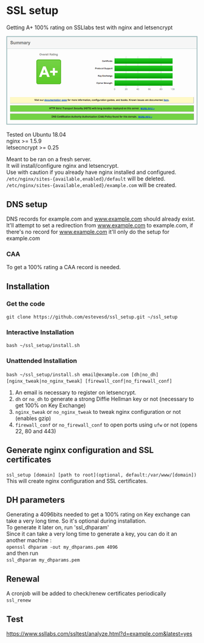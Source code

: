 # SSL setup
Getting A+ 100% rating on SSLlabs test with nginx and letsencrypt

![SSL labs - A+ - 100%](https://raw.githubusercontent.com/estevesd/ssl_setup/master/ssllabs.png)

Tested on Ubuntu 18.04  
nginx >= 1.5.9  
letsecncrypt >= 0.25  

Meant to be ran on a fresh server.  
It will install/configure nginx and letsencrypt.  
Use with caution if you already have nginx installed and configured.  
`/etc/nginx/sites-{available,enabled}/default` will be deleted.  
`/etc/nginx/sites-{available,enabled}/example.com` will be created.  

## DNS setup
DNS records for example.com and www.example.com should already exist.  
It'll attempt to set a redirection from www.example.com to example.com, if there's no record for www.example.com it'll only do the setup for example.com

### CAA
To get a 100% rating a CAA record is needed.

## Installation
### Get the code
```shell
git clone https://github.com/estevesd/ssl_setup.git ~/ssl_setup
```

### Interactive Installation
```
bash ~/ssl_setup/install.sh
```
### Unattended Installation
`bash ~/ssl_setup/install.sh email@example.com [dh|no_dh] [nginx_tweak|no_nginx_tweak] [firewall_conf|no_firewall_conf]`

1. An email is necessary to register on letsencrypt.
2. `dh` or `no_dh` to generate a strong Diffie Hellman key or not (necessary to get 100% on Key Exchange)
3. `nginx_tweak` or `no_nginx_tweak` to tweak nginx configuration or not (enables gzip)
4. `firewall_conf` or `no_firewall_conf` to open ports using `ufw` or not (opens 22, 80 and 443)

## Generate nginx configuration and SSL certificates
`ssl_setup [domain] [path to root](optional, default:/var/www/[domain])`
This will create nginx configuration and SSL certificates.

## DH parameters
Generating a 4096bits needed to get a 100% rating on Key exchange can take a very long time. So it's optional during installation.  
To generate it later on, run 'ssl_dhparam'  
Since it can take a very long time to generate a key, you can do it an another machine :  
`openssl dhparam -out my_dhparams.pem 4096`  
and then run  
`ssl_dhparam my_dhparams.pem`

## Renewal
A cronjob will be added to check/renew certificates periodically  
`ssl_renew`

## Test
https://www.ssllabs.com/ssltest/analyze.html?d=example.com&latest=yes
